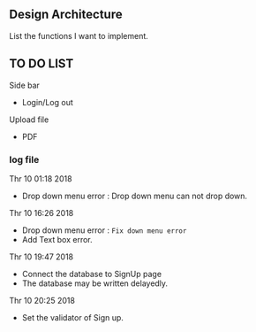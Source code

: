 ## Design Architecture 

 List the functions I want to implement.

## TO DO LIST 

 Side bar 
- Login/Log out 

 Upload file  
- PDF 

### log file

Thr 10 01:18 2018 
- Drop down menu error : 
 Drop down menu can not drop down. 

Thr 10 16:26 2018 
- Drop down menu error : 
 `Fix down menu error`  
- Add Text box error. 

Thr 10 19:47 2018 
- Connect the database to SignUp page 
- The database may be written delayedly. 

Thr 10 20:25 2018 
- Set the validator of Sign up.